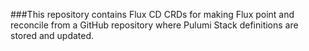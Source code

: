 ###This repository contains Flux CD CRDs for making Flux point and reconcile from a GitHub repository where Pulumi Stack definitions are stored and updated.
